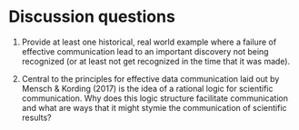 # Discussion questions

1. Provide at least one historical, real world example where a failure of effective communication lead to an important discovery not being recognized (or at least not get recognized in the time that it was made).

2. Central to the principles for effective data communication laid out by Mensch & Kording (2017) is the idea of a rational logic for scientific communication. Why does this logic structure facilitate communication and what are ways that it might stymie the communication of scientific results?
